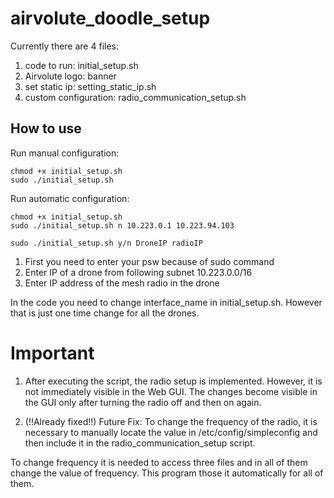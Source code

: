 # airvolute_doodle_setup

Currently there are 4 files:

1. code to run: initial_setup.sh
2. Airvolute logo: banner
3. set static ip: setting_static_ip.sh
4. custom configuration: radio_communication_setup.sh

## How to use

Run manual configuration:
```
chmod +x initial_setup.sh
sudo ./initial_setup.sh
```

Run automatic configuration:
```
chmod +x initial_setup.sh
sudo ./initial_setup.sh n 10.223.0.1 10.223.94.103

sudo ./initial_setup.sh y/n DroneIP radioIP
```
1. First you need to enter your psw because of sudo command
2. Enter IP of a drone from following subnet 10.223.0.0/16
3. Enter IP address of the mesh radio in the drone

In the code you need to change interface_name in initial_setup.sh. However that is just one time change for all the drones.

# Important

1. After executing the script, the radio setup is implemented. However, it is not immediately visible in the Web GUI. The changes become visible in the GUI only after turning the radio off and then on again.

2. (!!Already fixed!!) Future Fix: To change the frequency of the radio, it is necessary to manually locate the value in /etc/config/simpleconfig and then include it in the radio_communication_setup script.

To change frequency it is needed to access three files and in all of them change the value of frequency. This program those it automatically for all of them.
